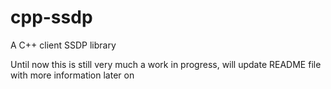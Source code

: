 # cpp-ssdp
A C++ client SSDP library

Until now this is still very much a work in progress, will update README file with more information later on
